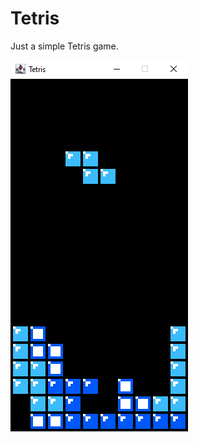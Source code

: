 # Tetris

Just a simple Tetris game.  

![Screenshot](https://raw.githubusercontent.com/StylexTV/Tetris/main/screenshots/0.png)
